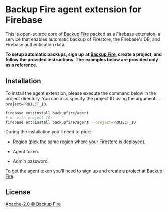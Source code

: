 # Backup Fire agent extension for Firebase

This is open-source core of [Backup Fire](https://backupfire.dev) packed as a Firebase extension, a service that enables automatic backup of Firestore, the Firebase's DB, and Firebase authentication data.

**To setup automatic backups, sign up at [Backup Fire](https://backupfire.dev), create a project, and follow the provided instructions. The examples below are provided only as a reference.**

## Installation

To install the agent extension, please execute the command below in the project directory. You can also specify the project ID using the argument: `--project=PROJECT_ID`.

```bash
firebase ext:install backupfire/agent
# or with project ID:
firebase ext:install backupfire/agent --project=PROJECT_ID
```

During the installation you'll need to pick:

- Region (pick the same region where your Firestore is deployed).

- Agent token.

- Admin password.

To get the agent token you'll need to sign up and create a project at [Backup Fire](https://backupfire.dev).

## License

[Apache-2.0 © Backup Fire](./LICENSE)
